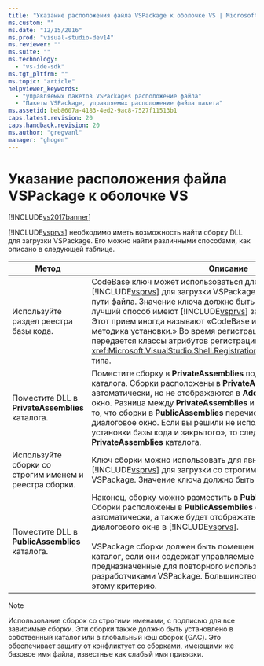 ```yaml
---
title: "Указание расположения файла VSPackage к оболочке VS | Microsoft Docs"
ms.custom: ""
ms.date: "12/15/2016"
ms.prod: "visual-studio-dev14"
ms.reviewer: ""
ms.suite: ""
ms.technology: 
  - "vs-ide-sdk"
ms.tgt_pltfrm: ""
ms.topic: "article"
helpviewer_keywords: 
  - "управляемых пакетов VSPackages расположение файла"
  - "Пакеты VSPackage, управляемых расположение файла пакета"
ms.assetid: beb8607a-4183-4ed2-9ac8-7527f11513b1
caps.latest.revision: 20
caps.handback.revision: 20
ms.author: "gregvanl"
manager: "ghogen"
---
```

# Указание расположения файла VSPackage к оболочке VS
[!INCLUDE[vs2017banner](../../code-quality/includes/vs2017banner.md)]

[!INCLUDE[vsprvs](../../code-quality/includes/vsprvs_md.md)] необходимо иметь возможность найти сборку DLL для загрузки VSPackage. Его можно найти различными способами, как описано в следующей таблице.  
  
|Метод|Описание|  
|-----------|--------------|  
|Используйте раздел реестра базы кода.|CodeBase ключ может использоваться для направления [!INCLUDE[vsprvs](../../code-quality/includes/vsprvs_md.md)] для загрузки VSPackage сборки из любой полному пути файла. Значение ключа должно быть путь к библиотеке DLL. Это лучший способ имеют [!INCLUDE[vsprvs](../../code-quality/includes/vsprvs_md.md)] загрузить сборку пакета. Этот прием иногда называют «CodeBase и закрытого каталога методика установки.» Во время регистрации значение базы кода передается классы атрибутов регистрации через экземпляр <xref:Microsoft.VisualStudio.Shell.RegistrationAttribute.RegistrationContext> типа.|  
|Поместите DLL в **PrivateAssemblies** каталога.|Поместите сборку в **PrivateAssemblies** подкаталог [!INCLUDE[vsprvs](../../code-quality/includes/vsprvs_md.md)] каталога. Сборки расположены в **PrivateAssemblies** обнаруживаются автоматически, но не отображаются в **Add References** диалоговое окно. Разница между **PrivateAssemblies** и **PublicAssemblies** является то, что сборки в **PublicAssemblies** перечисляются в **Add References** диалоговое окно. Если вы решили не использовать метод «каталог установки базы кода и закрытого», то следует установить в **PrivateAssemblies** каталога.|  
|Используйте сборки со строгим именем и реестра сборки.|Ключ сборки можно использовать для явного перенаправления [!INCLUDE[vsprvs](../../code-quality/includes/vsprvs_md.md)] для загрузки со строгим именем сборки VSPackage. Значение ключа должно быть строгое имя сборки.|  
|Поместите DLL в **PublicAssemblies** каталога.|Наконец, сборку можно разместить в **PublicAssemblies** подкаталог. Сборки расположены в **PublicAssemblies** обнаруживаются автоматически, а также будет отображаться в **Add References** диалогового окна в [!INCLUDE[vsprvs](../../code-quality/includes/vsprvs_md.md)].<br /><br /> VSPackage сборки должен быть помещен только в **PublicAssemblies** каталог, если они содержат управляемые компоненты, предназначенные для повторного использования другими разработчиками VSPackage. Большинство сборок не соответствуют этому критерию.|  
  
> [!NOTE]
>  Использование сборок со строгими именами, с подписью для все зависимые сборки. Эти сборки также должно быть установлено в собственный каталог или в глобальный кэш сборок \(GAC\). Это обеспечивает защиту от конфликтует со сборками, имеющими же базовое имя файла, известные как слабый имя привязки.